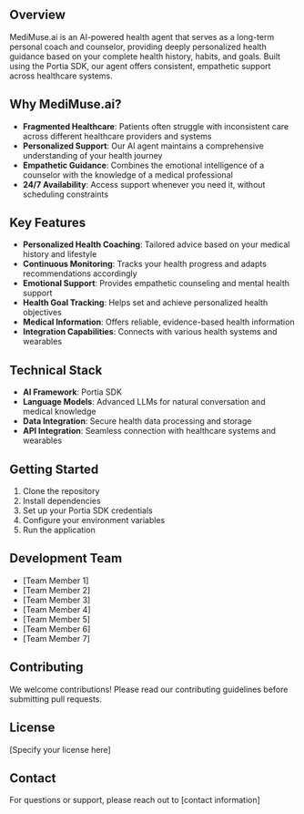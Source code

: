 ## Overview
MediMuse.ai is an AI-powered health agent that serves as a long-term personal coach and counselor, providing deeply personalized health guidance based on your complete health history, habits, and goals. Built using the Portia SDK, our agent offers consistent, empathetic support across healthcare systems.

## Why MediMuse.ai?
- **Fragmented Healthcare**: Patients often struggle with inconsistent care across different healthcare providers and systems
- **Personalized Support**: Our AI agent maintains a comprehensive understanding of your health journey
- **Empathetic Guidance**: Combines the emotional intelligence of a counselor with the knowledge of a medical professional
- **24/7 Availability**: Access support whenever you need it, without scheduling constraints

## Key Features
- **Personalized Health Coaching**: Tailored advice based on your medical history and lifestyle
- **Continuous Monitoring**: Tracks your health progress and adapts recommendations accordingly
- **Emotional Support**: Provides empathetic counseling and mental health support
- **Health Goal Tracking**: Helps set and achieve personalized health objectives
- **Medical Information**: Offers reliable, evidence-based health information
- **Integration Capabilities**: Connects with various health systems and wearables

## Technical Stack
- **AI Framework**: Portia SDK
- **Language Models**: Advanced LLMs for natural conversation and medical knowledge
- **Data Integration**: Secure health data processing and storage
- **API Integration**: Seamless connection with healthcare systems and wearables

## Getting Started
1. Clone the repository
2. Install dependencies
3. Set up your Portia SDK credentials
4. Configure your environment variables
5. Run the application

## Development Team
- [Team Member 1]
- [Team Member 2]
- [Team Member 3]
- [Team Member 4]
- [Team Member 5]
- [Team Member 6]
- [Team Member 7]

## Contributing
We welcome contributions! Please read our contributing guidelines before submitting pull requests.

## License
[Specify your license here]

## Contact
For questions or support, please reach out to [contact information]
